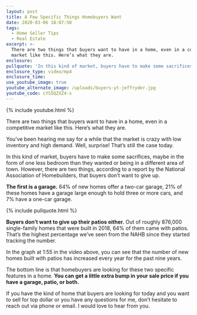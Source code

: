 ```yaml
---
layout: post
title: A Few Specific Things Homebuyers Want
date: 2020-03-06 18:07:50
tags:
  - Home Seller Tips
  - Real Estate
excerpt: >-
  There are two things that buyers want to have in a home, even in a competitive
  market like this. Here’s what they are.
enclosure:
pullquote: 'In this kind of market, buyers have to make some sacrifices.'
enclosure_type: video/mp4
enclosure_time:
use_youtube_image: true
youtube_alternate_image: /uploads/buyers-yt-jeffryder.jpg
youtube_code: cYS5QZXZ4-s
---
```


{% include youtube.html %}

There are two things that buyers want to have in a home, even in a competitive market like this. Here’s what they are.

You’ve been hearing me say for a while that the market is crazy with low inventory and high demand. Well, surprise\! That’s still the case today.&nbsp;

In this kind of market, buyers have to make some sacrifices, maybe in the form of one less bedroom than they wanted or being in a different area of town. However, there are two things, according to a report by the National Association of Homebuilders, that buyers don’t want to give up.

**The first is a garage.** 64% of new homes offer a two-car garage, 21% of these homes have a garage large enough to hold three or more cars, and 7% have a one-car garage.

{% include pullquote.html %}

**Buyers don’t want to give up their patios either.** Out of roughly 876,000 single-family homes that were built in 2018, 64% of them came with patios. That’s the highest percentage we’ve seen from the NAHB since they started tracking the number.&nbsp;

In the graph at 1:55 in the video above, you can see that the number of new homes built with patios has increased every year for the past nine years.

The bottom line is that homebuyers are looking for these two specific features in a home. **You can get a little extra bump in your sale price if you have a garage, patio, or both.&nbsp;**

If you have the kind of home that buyers are looking for today and you want to sell for top dollar or you have any questions for me, don’t hesitate to reach out via phone or email. I would love to hear from you.

&nbsp;